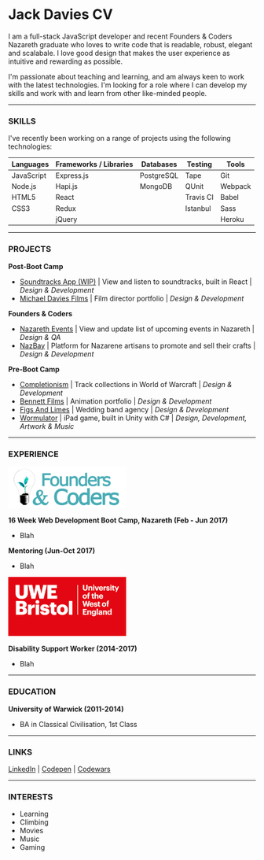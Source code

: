 # Jack Davies CV
I am a full-stack JavaScript developer and recent Founders & Coders Nazareth graduate who loves to write code that is readable, robust, elegant and scalabale. I love good design that makes the user experience as intuitive and rewarding as possible.

I'm passionate about teaching and learning, and am always keen to work with the latest technologies. I'm looking for a role where I can develop my skills and work with and learn from other like-minded people.

***

### SKILLS

I've recently been working on a range of projects using the following technologies:

| Languages | Frameworks / Libraries | Databases | Testing | Tools
| --- | --- | --- | --- | --- |
| JavaScript | Express.js | PostgreSQL | Tape | Git
| Node.js | Hapi.js | MongoDB | QUnit | Webpack
| HTML5 | React | | Travis CI | Babel
| CSS3 | Redux | | Istanbul | Sass
| | jQuery | | | Heroku

***

### PROJECTS

**Post-Boot Camp**
- [Soundtracks App (WIP)](https://github.com/JWLD/soundtracks-react) | View and listen to soundtracks, built in React | *Design & Development*
- [Michael Davies Films](https://github.com/JWLD/michaeldaviesfilms) | Film director portfolio | *Design & Development*

**Founders & Coders**
- [Nazareth Events](https://github.com/foundersandcoders/nazareth-events) | View and update list of upcoming events in Nazareth | *Design & QA*
- [NazBay](https://github.com/JWLD/NazBay) | Platform for Nazarene artisans to promote and sell their crafts | *Design & Development*

**Pre-Boot Camp**
- [Completionism](https://github.com/JWLD/completionism) | Track collections in World of Warcraft | *Design & Development*
- [Bennett Films](https://github.com/JWLD/bennettfilms) | Animation portfolio | *Design & Development*
- [Figs And Limes](https://github.com/JWLD/figsandlimes) | Wedding band agency | *Design & Development*
- [Wormulator](https://github.com/JWLD/wormulator) | iPad game, built in Unity with C# | *Design, Development, Artwork & Music*

***

### EXPERIENCE

<img width="240" src="https://github.com/JWLD/CV/blob/master/assets/fac.png" alt="Founders and Coders">

**16 Week Web Development Boot Camp, Nazareth (Feb - Jun 2017)**
- Blah

**Mentoring (Jun-Oct 2017)**
- Blah

<img width="240" src="https://github.com/JWLD/CV/blob/master/assets/uwe.png" alt="University of the West of England">

**Disability Support Worker (2014-2017)**
- Blah

***

### EDUCATION

**University of Warwick (2011-2014)**
- BA in Classical Civilisation, 1st Class

***

### LINKS

[LinkedIn](https://www.linkedin.com/in/jack-davies-5a4b0811b/) | [Codepen](https://codepen.io/JWLD91/) | [Codewars](https://www.codewars.com/users/JWLD)

***

### INTERESTS
- Learning
- Climbing
- Movies
- Music
- Gaming
